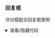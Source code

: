 ### 回复框

评论框配合回复框使用

<div class="cell-demo vp-raw">
  <yc-comment
    align="right"
    author="Balzac"
    avatar="https://p1-arco.byteimg.com/tos-cn-i-uwbnlip3yd/3ee5f13fb09879ecb5185e440cef6eb9.png~tplv-uwbnlip3yd-webp.webp"
    content="A design is a plan or specification for the construction of an object
          or system or for the implementation of an activity or process, or the
          result of that plan or specification in the form of a prototype,
          product or process."
    datetime="1 hour">
    <template #actions>
      <span class="action"> <IconMessage /> Reply </span>
    </template>
    <yc-comment
      align="right"
      avatar="https://p1-arco.byteimg.com/tos-cn-i-uwbnlip3yd/3ee5f13fb09879ecb5185e440cef6eb9.png~tplv-uwbnlip3yd-webp.webp">
      <template #actions>
        <yc-button
          key="0"
          type="secondary">
          Cancel
        </yc-button>
        <yc-button
          key="1"
          type="primary">
          Reply
        </yc-button>
      </template>
      <template #content>
        <yc-input placeholder="Here is you content." />
      </template>
    </yc-comment>
  </yc-comment>
</div>

<style scoped>
.action {
  display: inline-block;
  padding: 0 4px;
  color: var(--color-text-1);
  line-height: 24px;
  background: transparent;
  border-radius: 2px;
  cursor: pointer;
  transition: all 0.1s ease;
}
.action:hover {
  background: var(--color-fill-3);
}
</style>

<details>
<summary>查看/隐藏代码</summary>

```vue
<template>
  <yc-comment
    align="right"
    author="Balzac"
    avatar="https://p1-arco.byteimg.com/tos-cn-i-uwbnlip3yd/3ee5f13fb09879ecb5185e440cef6eb9.png~tplv-uwbnlip3yd-webp.webp"
    content="A design is a plan or specification for the construction of an object
          or system or for the implementation of an activity or process, or the
          result of that plan or specification in the form of a prototype,
          product or process."
    datetime="1 hour">
    <template #actions>
      <span class="action"> <IconMessage /> Reply </span>
    </template>
    <yc-comment
      align="right"
      avatar="https://p1-arco.byteimg.com/tos-cn-i-uwbnlip3yd/3ee5f13fb09879ecb5185e440cef6eb9.png~tplv-uwbnlip3yd-webp.webp">
      <template #actions>
        <yc-button
          key="0"
          type="secondary">
          Cancel
        </yc-button>
        <yc-button
          key="1"
          type="primary">
          Reply
        </yc-button>
      </template>
      <template #content>
        <yc-input placeholder="Here is you content." />
      </template>
    </yc-comment>
  </yc-comment>
</template>

<style scoped>
.action {
  display: inline-block;
  padding: 0 4px;
  color: var(--color-text-1);
  line-height: 24px;
  background: transparent;
  border-radius: 2px;
  cursor: pointer;
  transition: all 0.1s ease;
}
.action:hover {
  background: var(--color-fill-3);
}
</style>
```

</details>
